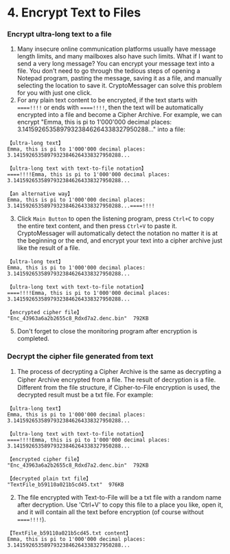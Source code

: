 # 4. Encrypt Text to Files

### Encrypt ultra-long text to a file
1. Many insecure online communication platforms usually have message length limits, and many mailboxes also have such limits. What if I want to send a very long message? You can encrypt your message text into a file. You don't need to go through the tedious steps of opening a Notepad program, pasting the message, saving it as a file, and manually selecting the location to save it. CryptoMessager can solve this problem for you with just one click.
2. For any plain text content to be encrypted, if the text starts with `====!!!!` or ends with `====!!!!`, then the text will be automatically encrypted into a file and become a Cipher Archive. For example, we can encrypt "Emma, ​​this is pi to 1'000'000 decimal places: 3.14159265358979323846264338327950288..." into a file:
```text
【ultra-long text】
Emma, ​​this is pi to 1'000'000 decimal places: 3.14159265358979323846264338327950288...

【ultra-long text with text-to-file notation】
====!!!!Emma, ​​this is pi to 1'000'000 decimal places: 3.14159265358979323846264338327950288...

【an alternative way】
Emma, ​​this is pi to 1'000'000 decimal places: 3.14159265358979323846264338327950288...====!!!!
```
3. Click `Main Button` to open the listening program, press `Ctrl+C` to copy the entire text content, and then press `Ctrl+V` to paste it. CryptoMessager will automatically detect the notation no matter it is at the beginning or the end, and encrypt your text into a cipher archive just like the result of a file.
```text
【ultra-long text】
Emma, ​​this is pi to 1'000'000 decimal places: 3.14159265358979323846264338327950288...

【ultra-long text with text-to-file notation】
====!!!!Emma, ​​this is pi to 1'000'000 decimal places: 3.14159265358979323846264338327950288...

【encrypted cipher file】
"Enc_43963a6a2b2655c8_Rdxd7a2.denc.bin"  792KB
```
5. Don't forget to close the monitoring program after encryption is completed.

### Decrypt the cipher file generated from text
1. The process of decrypting a Cipher Archive is the same as decrypting a Cipher Archive encrypted from a file. The result of decryption is a file.　Different from the file structure, if Cipher-to-File encryption is used, the decrypted result must be a txt file. For example:
```text
【ultra-long text】
Emma, ​​this is pi to 1'000'000 decimal places: 3.14159265358979323846264338327950288...

【ultra-long text with text-to-file notation】
====!!!!Emma, ​​this is pi to 1'000'000 decimal places: 3.14159265358979323846264338327950288...

【encrypted cipher file】
"Enc_43963a6a2b2655c8_Rdxd7a2.denc.bin"  792KB

【decrypted plain txt file】
"TextFile_b59110a021b5cd45.txt"  976KB
```
2. The file encrypted with Text-to-File will be a txt file with a random name after decryption. Use 'Ctrl+V' to copy this file to a place you like, open it, and it will contain all the text before encryption (of course without `====!!!!`).
```text
【TextFile_b59110a021b5cd45.txt content】
Emma, ​​this is pi to 1'000'000 decimal places: 3.14159265358979323846264338327950288...
```
